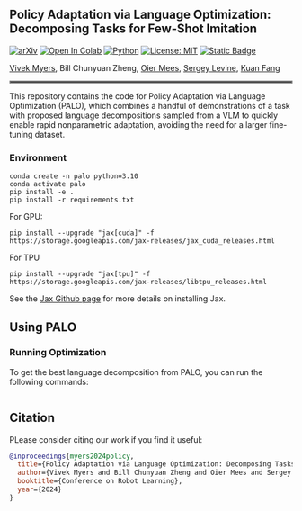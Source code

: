 ## Policy Adaptation via Language Optimization: Decomposing Tasks for Few-Shot Imitation
[![arXiv](https://img.shields.io/badge/arXiv-2408.16228-df2a2a.svg)](https://arxiv.org/pdf/2408.16228)
[![Open In Colab](https://colab.research.google.com/assets/colab-badge.svg)](https://colab.research.google.com/drive/10V2qIVl3IONsCbul3TtZYwxA_-I4oOAG#scrollTo=XzHIDBfKBbDv)
[![Python](https://img.shields.io/badge/python-3.10-blue)](https://www.python.org)
[![License: MIT](https://img.shields.io/badge/License-MIT-yellow.svg)](https://opensource.org/licenses/MIT)
[![Static Badge](https://img.shields.io/badge/Project-Page-a)](https://palo-website.github.io/)

[Vivek Myers](https://people.eecs.berkeley.edu/~vmyers/), Bill Chunyuan Zheng, [Oier Mees](https://www.oiermees.com/), [Sergey Levine](https://people.eecs.berkeley.edu/~svlevine/), [Kuan Fang](https://kuanfang.github.io/)
<hr style="border: 2px solid gray;"></hr>

This repository contains the code for Policy Adaptation via Language Optimization (PALO), which combines a handful of demonstrations of a task with proposed language decompositions sampled from a VLM to quickly enable rapid nonparametric adaptation, avoiding the need for a larger fine-tuning dataset.  
### Environment
```
conda create -n palo python=3.10
conda activate palo
pip install -e . 
pip install -r requirements.txt
```
For GPU:
```
pip install --upgrade "jax[cuda]" -f https://storage.googleapis.com/jax-releases/jax_cuda_releases.html
```

For TPU
```
pip install --upgrade "jax[tpu]" -f https://storage.googleapis.com/jax-releases/libtpu_releases.html
```
See the [Jax Github page](https://github.com/google/jax) for more details on installing Jax. 

## Using PALO

### Running Optimization

To get the best language decomposition from PALO, you can run the following commands:

```
```

## Citation
PLease consider citing our work if you find it useful:
```bibtex
@inproceedings{myers2024policy,
  title={Policy Adaptation via Language Optimization: Decomposing Tasks for Few-Shot Imitation},
  author={Vivek Myers and Bill Chunyuan Zheng and Oier Mees and Sergey Levine and Kuan Fang},
  booktitle={Conference on Robot Learning},
  year={2024}
}
```
